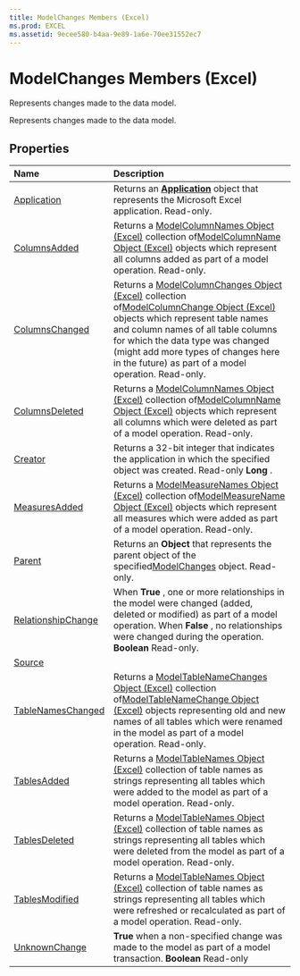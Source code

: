 ```yaml
---
title: ModelChanges Members (Excel)
ms.prod: EXCEL
ms.assetid: 9ecee580-b4aa-9e89-1a6e-70ee31552ec7
---
```



# ModelChanges Members (Excel)
Represents changes made to the data model. 

Represents changes made to the data model. 


## Properties



|**Name**|**Description**|
|:-----|:-----|
|[Application](modelchanges-application-property-excel.md)|Returns an  **[Application](application-object-excel.md)** object that represents the Microsoft Excel application. Read-only.|
|[ColumnsAdded](modelchanges-columnsadded-property-excel.md)|Returns a [ModelColumnNames Object (Excel)](modelcolumnnames-object-excel.md) collection of[ModelColumnName Object (Excel)](modelcolumnname-object-excel.md) objects which represent all columns added as part of a model operation. Read-only.|
|[ColumnsChanged](modelchanges-columnschanged-property-excel.md)|Returns a [ModelColumnChanges Object (Excel)](modelcolumnchanges-object-excel.md) collection of[ModelColumnChange Object (Excel)](modelcolumnchange-object-excel.md) objects which represent table names and column names of all table columns for which the data type was changed (might add more types of changes here in the future) as part of a model operation. Read-only.|
|[ColumnsDeleted](modelchanges-columnsdeleted-property-excel.md)|Returns a [ModelColumnNames Object (Excel)](modelcolumnnames-object-excel.md) collection of[ModelColumnName Object (Excel)](modelcolumnname-object-excel.md) objects which represent all columns which were deleted as part of a model operation. Read-only.|
|[Creator](modelchanges-creator-property-excel.md)|Returns a 32-bit integer that indicates the application in which the specified object was created. Read-only  **Long** .|
|[MeasuresAdded](modelchanges-measuresadded-property-excel.md)|Returns a [ModelMeasureNames Object (Excel)](modelmeasurenames-object-excel.md) collection of[ModelMeasureName Object (Excel)](modelmeasurename-object-excel.md) objects which represent all measures which were added as part of a model operation. Read-only.|
|[Parent](modelchanges-parent-property-excel.md)|Returns an  **Object** that represents the parent object of the specified[ModelChanges](modelchanges-object-excel.md) object. Read-only.|
|[RelationshipChange](modelchanges-relationshipchange-property-excel.md)| When **True** , one or more relationships in the model were changed (added, deleted or modified) as part of a model operation. When **False** , no relationships were changed during the operation. **Boolean** Read-only.|
|[Source](modelchanges-source-property-excel.md)||
|[TableNamesChanged](modelchanges-tablenameschanged-property-excel.md)|Returns a [ModelTableNameChanges Object (Excel)](modeltablenamechanges-object-excel.md) collection of[ModelTableNameChange Object (Excel)](modeltablenamechange-object-excel.md) objects representing old and new names of all tables which were renamed in the model as part of a model operation. Read-only.|
|[TablesAdded](modelchanges-tablesadded-property-excel.md)|Returns a [ModelTableNames Object (Excel)](modeltablenames-object-excel.md) collection of table names as strings representing all tables which were added to the model as part of a model operation. Read-only.|
|[TablesDeleted](modelchanges-tablesdeleted-property-excel.md)|Returns a [ModelTableNames Object (Excel)](modeltablenames-object-excel.md) collection of table names as strings representing all tables which were deleted from the model as part of a model operation. Read-only.|
|[TablesModified](modelchanges-tablesmodified-property-excel.md)|Returns a [ModelTableNames Object (Excel)](modeltablenames-object-excel.md) collection of table names as strings representing all tables which were refreshed or recalculated as part of a model operation. Read-only.|
|[UnknownChange](modelchanges-unknownchange-property-excel.md)| **True** when a non-specified change was made to the model as part of a model transaction. **Boolean** Read-only|

